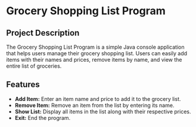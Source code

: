 # Grocery Shopping List Program

## Project Description
The Grocery Shopping List Program is a simple Java console application that helps users manage their grocery shopping list. Users can easily add items with their names and prices, remove items by name, and view the entire list of groceries.

## Features
- **Add Item:** Enter an item name and price to add it to the grocery list.
- **Remove Item:** Remove an item from the list by entering its name.
- **Show List:** Display all items in the list along with their respective prices.
- **Exit:** End the program.
